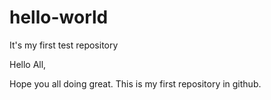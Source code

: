# hello-world
It's my first test repository


Hello All,

Hope you all doing great. This is my first repository in github.
